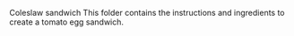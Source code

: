Coleslaw sandwich
This folder contains the instructions and ingredients to create a tomato egg sandwich.